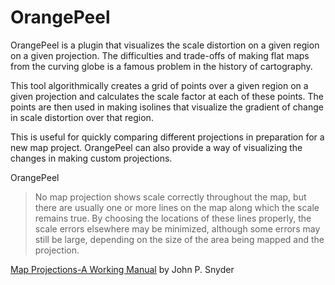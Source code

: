 # OrangePeel

OrangePeel is a plugin that visualizes the scale distortion on a given region on a given projection. The difficulties and trade-offs of making flat maps from the curving globe is a famous problem in the history of cartography. 

This tool algorithmically creates a grid of points over a given region on a given projection and calculates the scale factor at each of these points. The points are then used in making isolines that visualize the gradient of change in scale distortion over that region.

This is useful for quickly comparing different projections in preparation for a new map project. OrangePeel can also provide a way of visualizing the changes in making custom projections.

OrangePeel 

> No map projection shows scale correctly throughout the map, but there are usually one or more lines on the map along which the scale remains true. By choosing the locations of these lines properly, the scale errors elsewhere may be minimized, although some errors may still be large, depending on the size of the area being mapped and the projection. 

<u>[Map Projections-A Working Manual](https://doi.org/10.3133/pp1395)</u> by John P. Snyder

